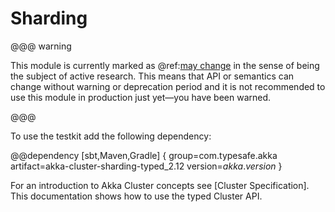# Sharding

@@@ warning

This module is currently marked as @ref:[may change](common/may-change.md) in the sense
  of being the subject of active research. This means that API or semantics can
  change without warning or deprecation period and it is not recommended to use
  this module in production just yet—you have been warned.
  
@@@

To use the testkit add the following dependency:

@@dependency [sbt,Maven,Gradle] {
  group=com.typesafe.akka
  artifact=akka-cluster-sharding-typed_2.12
  version=$akka.version$
}

For an introduction to Akka Cluster concepts see [Cluster Specification]. This documentation shows how to use the typed
Cluster API.